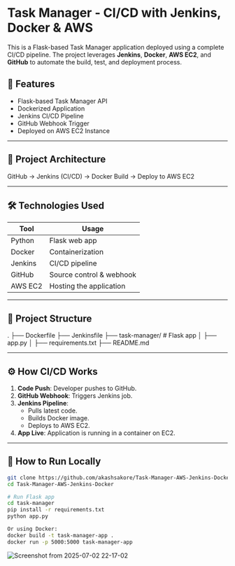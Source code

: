 # Task Manager - CI/CD with Jenkins, Docker & AWS

This is a Flask-based Task Manager application deployed using a complete CI/CD pipeline. The project leverages **Jenkins**, **Docker**, **AWS EC2**, and **GitHub** to automate the build, test, and deployment process.

## 🚀 Features

- Flask-based Task Manager API
- Dockerized Application
- Jenkins CI/CD Pipeline
- GitHub Webhook Trigger
- Deployed on AWS EC2 Instance

---

## 🧱 Project Architecture

GitHub → Jenkins (CI/CD) → Docker Build → Deploy to AWS EC2

---

## 🛠️ Technologies Used

| Tool       | Usage                          |
|------------|--------------------------------|
| Python     | Flask web app                  |
| Docker     | Containerization               |
| Jenkins    | CI/CD pipeline                 |
| GitHub     | Source control & webhook       |
| AWS EC2    | Hosting the application        |

---

## 📁 Project Structure
.
├── Dockerfile
├── Jenkinsfile
├── task-manager/ # Flask app
│ ├── app.py
│ ├── requirements.txt
├── README.md

---

## ⚙️ How CI/CD Works

1. **Code Push**: Developer pushes to GitHub.
2. **GitHub Webhook**: Triggers Jenkins job.
3. **Jenkins Pipeline**:
    - Pulls latest code.
    - Builds Docker image.
    - Deploys to AWS EC2.
4. **App Live**: Application is running in a container on EC2.

---

## 🧪 How to Run Locally

```bash
git clone https://github.com/akashsakore/Task-Manager-AWS-Jenkins-Docker.git
cd Task-Manager-AWS-Jenkins-Docker

# Run Flask app
cd task-manager
pip install -r requirements.txt
python app.py

Or using Docker:
docker build -t task-manager-app .
docker run -p 5000:5000 task-manager-app
```


![Screenshot from 2025-07-02 22-17-02](https://github.com/user-attachments/assets/dee4c480-d015-49d2-8558-371e14a795eb)
